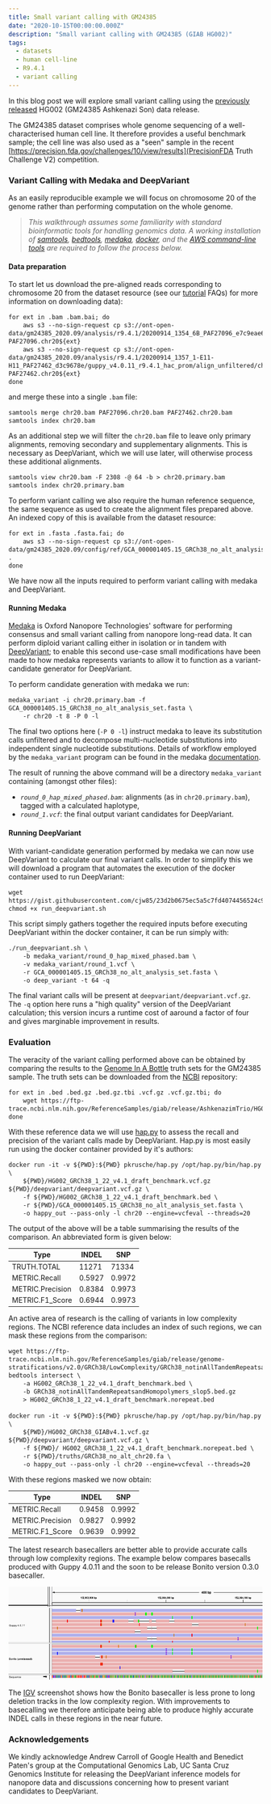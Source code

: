 ```yaml
---
title: Small variant calling with GM24385
date: "2020-10-15T00:00:00.000Z"
description: "Small variant calling with GM24385 (GIAB HG002)"
tags:
  - datasets
  - human cell-line
  - R9.4.1
  - variant calling
---
```


In this blog post we will explore small variant calling using the [previously
released](/gm24385_2020.09) HG002 (GM24385 Ashkenazi Son) data release.

The GM24385 dataset comprises whole genome sequencing of a well-characterised
human cell line. It therefore provides a useful benchmark sample; the cell line
was also used as a "seen" sample in the recent
[https://precision.fda.gov/challenges/10/view/results](PrecisionFDA Truth
Challenge V2) competition.


### Variant Calling with Medaka and DeepVariant

As an easily reproducible example we will focus on chromosome 20 of the genome
rather than performing computation on the whole genome.

> *This walkthrough assumes some familiarity with standard bioinformatic tools
> for handling genomics data. A working installation of
> [samtools](http://www.htslib.org/),
> [bedtools](https://bedtools.readthedocs.io/en/latest/),
> [medaka](https://github.com/nanoporetech/medaka),
> [docker](https://www.docker.com/get-started), and the [AWS command-line
> tools](https://aws.amazon.com/cli/) are required to follow the process
> below.*


#### Data preparation

To start let us download the pre-aligned reads corresponding to chromosome 20
from the dataset resource (see our [tutorial](/tutorials) FAQs) for more
information on downloading data):

    for ext in .bam .bam.bai; do
        aws s3 --no-sign-request cp s3://ont-open-data/gm24385_2020.09/analysis/r9.4.1/20200914_1354_6B_PAF27096_e7c9eae6/guppy_v4.0.11_r9.4.1_hac_prom/align_unfiltered/chr20/calls2ref${ext} PAF27096.chr20${ext}
        aws s3 --no-sign-request cp s3://ont-open-data/gm24385_2020.09/analysis/r9.4.1/20200914_1357_1-E11-H11_PAF27462_d3c9678e/guppy_v4.0.11_r9.4.1_hac_prom/align_unfiltered/chr20/calls2ref${ext} PAF27462.chr20${ext}
    done

and merge these into a single `.bam` file:

    samtools merge chr20.bam PAF27096.chr20.bam PAF27462.chr20.bam
    samtools index chr20.bam

As an additional step we will filter the `chr20.bam` file to leave only primary
alignments, removing secondary and supplementary alignments. This is necessary
as DeepVariant, which we will use later, will otherwise process these
additional alignments.

    samtools view chr20.bam -F 2308 -@ 64 -b > chr20.primary.bam
    samtools index chr20.primary.bam

To perform variant calling we also require the human reference sequence, the
same sequence as used to create the alignment files prepared above. An indexed
copy of this is available from the dataset resource:

    for ext in .fasta .fasta.fai; do
        aws s3 --no-sign-request cp s3://ont-open-data/gm24385_2020.09/config/ref/GCA_000001405.15_GRCh38_no_alt_analysis_set${ext} .
    done

We have now all the inputs required to perform variant calling with medaka
and DeepVariant.

#### Running Medaka

[Medaka](https://github.com/nanoporetech/medaka) is Oxford Nanopore
Technologies' software for performing consensus and small variant calling from
nanopore long-read data. It can perform diploid variant calling either in
isolation or in tandem with
[DeepVariant](https://github.com/google/deepvariant); to enable this second
use-case small modifications have been made to how medaka represents variants
to allow it to function as a variant-candidate generator for DeepVariant.

To perform candidate generation with medaka we run:

    medaka_variant -i chr20.primary.bam -f GCA_000001405.15_GRCh38_no_alt_analysis_set.fasta \
        -r chr20 -t 8 -P 0 -l

The final two options here (`-P 0 -l`) instruct medaka to leave its
substitution calls unfiltered and to decompose multi-nucleotide substitutions
into independent single nucleotide substitutions. Details of workflow employed
by the `medaka_variant` program can be found in the medaka
[documentation](https://nanoporetech.github.io/medaka/snp.html#).

The result of running the above command will be a directory `medaka_variant`
containing (amongst other files):

 * *`round_0_hap_mixed_phased.bam`*: alignments (as in `chr20.primary.bam`), tagged with a calculated haplotype,
 * *`round_1.vcf`*: the final output variant candidates for DeepVariant.

#### Running DeepVariant

With variant-candidate generation performed by medaka we can now use
DeepVariant to calculate our final variant calls. In order to simplify this we
will download a program that automates the execution of the docker container
used to run DeepVariant:

    wget https://gist.githubusercontent.com/cjw85/23d2b0675ec5a5c7fd4074456524c971/raw/c716c85639f047b9a9cff2079be2868bccb61659/run_deepvariant.sh
    chmod +x run_deepvariant.sh

This script simply gathers together the required inputs before executing
DeepVariant within the docker container, it can be run simply with:

    ./run_deepvariant.sh \
        -b medaka_variant/round_0_hap_mixed_phased.bam \
        -v medaka_variant/round_1.vcf \
        -r GCA_000001405.15_GRCh38_no_alt_analysis_set.fasta \
        -o deep_variant -t 64 -q

The final variant calls will be present at `deepvariant/deepvariant.vcf.gz`.
The `-q` option here runs a "high quality" version of the DeepVariant
calculation; this version incurs a runtime cost of aaround a factor of
four and gives marginable improvement in results.

### Evaluation

The veracity of the variant calling performed above can be obtained by
comparing the results to the [Genome In A
Bottle](https://www.nist.gov/programs-projects/genome-bottle) truth sets for
the GM24385 sample. The truth sets can be downloaded from the
[NCBI](https://www.ncbi.nlm.nih.gov/) repository:

    for ext in .bed .bed.gz .bed.gz.tbi .vcf.gz .vcf.gz.tbi; do
        wget https://ftp-trace.ncbi.nlm.nih.gov/ReferenceSamples/giab/release/AshkenazimTrio/HG002_NA24385_son/NISTv4.1/GRCh38/HG002_GRCh38_1_22_v4.1_draft_benchmark${ext}
    done

With these reference data we will use
[hap.py](https://github.com/Illumina/hap.py) to assess the recall and precision
of the variant calls made by DeepVariant. Hap.py is most easily run using the
docker container provided by it's authors:

    docker run -it -v ${PWD}:${PWD} pkrusche/hap.py /opt/hap.py/bin/hap.py \
        ${PWD}/HG002_GRCh38_1_22_v4.1_draft_benchmark.vcf.gz ${PWD}/deepvariant/deepvariant.vcf.gz \
        -f ${PWD}/HG002_GRCh38_1_22_v4.1_draft_benchmark.bed \
        -r ${PWD}/GCA_000001405.15_GRCh38_no_alt_analysis_set.fasta \
        -o happy_out --pass-only -l chr20 --engine=vcfeval --threads=20

The output of the above will be a table summarising the results of the
comparison. An abbreviated form is given below:

|            Type        |     INDEL       |     SNP         |
|------------------------|-----------------|-----------------|
|     TRUTH.TOTAL        |     11271       |     71334       |
|     METRIC.Recall      |     0.5927      |     0.9972      |
|     METRIC.Precision   |     0.8384      |     0.9973      |
|     METRIC.F1_Score    |     0.6944      |     0.9973      |


An active area of research is the calling of variants in low complexity regions.
The NCBI reference data includes an index of such regions, we can mask these
regions from the comparison:
    
    wget https://ftp-trace.ncbi.nlm.nih.gov/ReferenceSamples/giab/release/genome-stratifications/v2.0/GRCh38/LowComplexity/GRCh38_notinAllTandemRepeatsandHomopolymers_slop5.bed.gz
    bedtools intersect \
        -a HG002_GRCh38_1_22_v4.1_draft_benchmark.bed \
        -b GRCh38_notinAllTandemRepeatsandHomopolymers_slop5.bed.gz 
        > HG002_GRCh38_1_22_v4.1_draft_benchmark.norepeat.bed

    docker run -it -v ${PWD}:${PWD} pkrusche/hap.py /opt/hap.py/bin/hap.py \
        ${PWD}/HG002_GRCh38_GIABv4.1.vcf.gz ${PWD}/deepvariant/deepvariant.vcf.gz \
        -f ${PWD}/ HG002_GRCh38_1_22_v4.1_draft_benchmark.norepeat.bed \
        -r ${PWD}/truths/GRCh38_no_alt_chr20.fa \
        -o happy_out --pass-only -l chr20 --engine=vcfeval --threads=20

With these regions masked we now obtain:


|            Type        |     INDEL       |     SNP         |
|------------------------|-----------------|-----------------|
|     METRIC.Recall      |     0.9458      |     0.9992      |
|     METRIC.Precision   |     0.9827      |     0.9992      |
|     METRIC.F1_Score    |     0.9639      |     0.9992      |

The latest research basecallers are better able to provide accurate calls
through low complexity regions. The example below compares basecalls produced
with Guppy 4.0.11 and the soon to be release Bonito version 0.3.0 basecaller.

![bonito_low_complexity_calls](./bonito_igv.png "Bonito Low Complexity Basecalls")

The [IGV](http://software.broadinstitute.org/software/igv/) screenshot shows
how the Bonito basecaller is less prone to long deletion tracks in the low
complexity region. With improvements to basecalling we therefore anticipate
being able to produce highly accurate INDEL calls in these regions in the near
future.

### Acknowledgements

We kindly acknowledge Andrew Carroll of Google Health and Benedict Paten's
group at the Computational Genomics Lab, UC Santa Cruz Genomics Institute for
releasing the DeepVariant inference models for nanopore data and discussions
concerning how to present variant candidates to DeepVariant.

